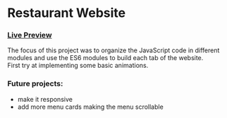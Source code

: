 # Restaurant Website

### [Live Preview](https://hebliscode.github.io/restaurant-page/) <br>

The focus of this project was to organize the JavaScript code in different modules and use the ES6 modules to build each tab of the website. <br>
First try at implementing some basic animations.<br>

### Future projects:

- make it responsive
- add more menu cards making the menu scrollable
